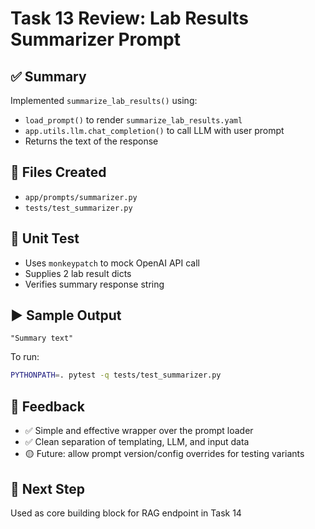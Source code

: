 # Task 13 Review: Lab Results Summarizer Prompt

## ✅ Summary
Implemented `summarize_lab_results()` using:
- `load_prompt()` to render `summarize_lab_results.yaml`
- `app.utils.llm.chat_completion()` to call LLM with user prompt
- Returns the text of the response

## 📂 Files Created
- `app/prompts/summarizer.py`
- `tests/test_summarizer.py`

## 🧪 Unit Test
- Uses `monkeypatch` to mock OpenAI API call
- Supplies 2 lab result dicts
- Verifies summary response string

## ▶️ Sample Output
```
"Summary text"
```

To run:
```bash
PYTHONPATH=. pytest -q tests/test_summarizer.py
```

## 💬 Feedback
- ✅ Simple and effective wrapper over the prompt loader
- ✅ Clean separation of templating, LLM, and input data
- 🟡 Future: allow prompt version/config overrides for testing variants

## 🔁 Next Step
Used as core building block for RAG endpoint in Task 14